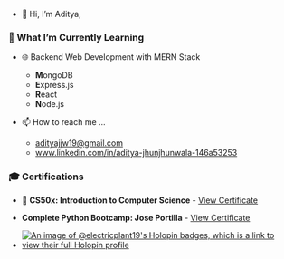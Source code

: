 - 👋 Hi, I’m Aditya,
 
  
### 🌱 What I’m Currently Learning
- 🌐 Backend Web Development with MERN Stack
  - **M**ongoDB
  - **E**xpress.js
  - **R**eact
  - **N**ode.js
  
- 📫 How to reach me ...  
  - adityajjw19@gmail.com
  - www.linkedin.com/in/aditya-jhunjhunwala-146a53253


### 🎓 Certifications

- 🏅 **CS50x: Introduction to Computer Science** - [View Certificate](https://certificates.cs50.io/9a6c1059-9c06-4916-b7e8-be311e9c2129.pdf?size=letter)
- **Complete Python Bootcamp: Jose Portilla** - [View Certificate](https://www.udemy.com/certificate/UC-ac8112e3-1c65-471e-9b2d-5aed0e87b554/)
  



- [![An image of @electricplant19's Holopin badges, which is a link to view their full Holopin profile](https://holopin.me/electricplant19)](https://holopin.io/@electricplant19)

<!---
ElectricPlant19/ElectricPlant19 is a ✨ special ✨ repository because its `README.md` (this file) appears on your GitHub profile.
You can click the Preview link to take a look at your changes.
--->
 
